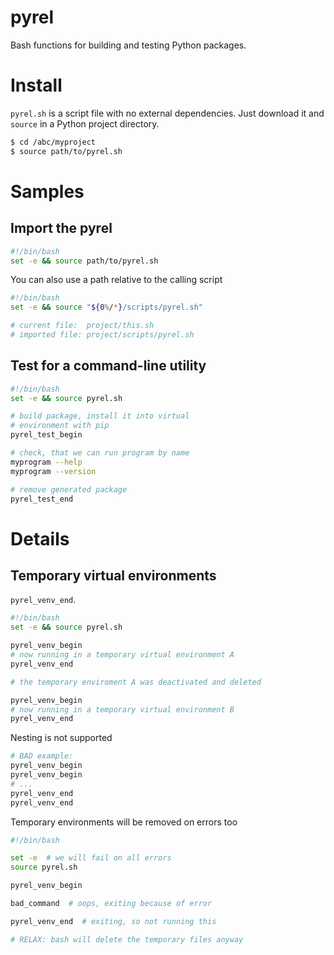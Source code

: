 # pyrel

Bash functions for building and testing Python packages.

# Install

`pyrel.sh` is a script file with no external dependencies. Just download it and `source` in a Python project directory.

``` bash
$ cd /abc/myproject
$ source path/to/pyrel.sh
```

# Samples

## Import the pyrel

``` bash
#!/bin/bash
set -e && source path/to/pyrel.sh
```

You can also use a path relative to the calling script

``` bash
#!/bin/bash
set -e && source "${0%/*}/scripts/pyrel.sh"

# current file:  project/this.sh
# imported file: project/scripts/pyrel.sh
```

## Test for a command-line utility

``` bash
#!/bin/bash
set -e && source pyrel.sh

# build package, install it into virtual 
# environment with pip
pyrel_test_begin

# check, that we can run program by name 
myprogram --help       
myprogram --version

# remove generated package 
pyrel_test_end
```

# Details

## Temporary virtual environments

`pyrel_venv_end`.

``` bash
#!/bin/bash
set -e && source pyrel.sh

pyrel_venv_begin
# now running in a temporary virtual environment A
pyrel_venv_end

# the temporary enviroment A was deactivated and deleted

pyrel_venv_begin
# now running in a temporary virtual environment B
pyrel_venv_end
```

Nesting is not supported

``` bash
# BAD example:
pyrel_venv_begin
pyrel_venv_begin
# ...
pyrel_venv_end
pyrel_venv_end
```

Temporary environments will be removed on errors too  

``` bash
#!/bin/bash

set -e  # we will fail on all errors 
source pyrel.sh 

pyrel_venv_begin

bad_command  # oops, exiting because of error 

pyrel_venv_end  # exiting, so not running this

# RELAX: bash will delete the temporary files anyway  
```

